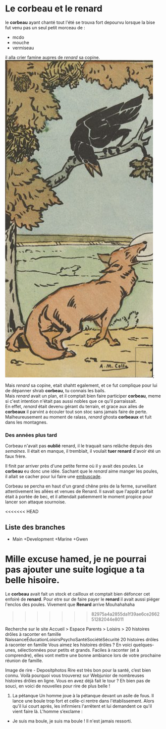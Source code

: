 # Le corbeau et le renard
le **corbeau** ayant chanté tout l'été se trouva fort depourvu lorsque la bise fut venu pas un seul petit morceau de :
- mcdo
- mouche 
- vermiseau

il alla crier famine aupres de *renard* sa copine.
![renard](renard.png);

Mais *renard* sa copine, etait shahtt egalement, et ce fut complique pour lui de dépanner shrab **corbeau**, tu connais les bails.  
Mais *renard* avait un plan, et il comptait bien faire participer **corbeau**, meme si c'est intention n'était pas aussi nobles que ce qu'il parraissait.   
En effet, *renard* était devenu gérant du terrain, et grace aux ailes de **corbeaux** il parvint a écouler tout son stoc sans jamais faire de perte.  
Malheureusement au moment de ralass, *renard* ghosta **corbeaux** et fuit dans les montagnes.  

### Des années plus tard
Corbeau n'avait pas **oublié** renard, il le traquait sans relâche depuis des *semaines*.
Il était en manque, il tremblait, il voulait **tuer renard** d'avoir été un faux frère. 

Il finit par arriver près d'une petite ferme où il y avait des poules. Le **corbeau** eu donc une idée. Sachant que le *renard* aime manger les poules, il allait se cacher pour lui faire une [embuscade](https://www.larousse.fr/dictionnaires/francais/embuscade/28702).

Corbeau se percha en haut d'un grand chêne près de la ferme, surveillant attentivement les allées et venues de Renard. Il savait que l'appât parfait était à portée de bec, et il attendait patiemment le moment propice pour lancer son attaque sournoise. 

<<<<<<< HEAD
## Liste des branches
+ Main
+Development
+Marine
+Gwen

Mille excuse hamed, je ne pourrai pas ajouter une suite logique a ta belle hisoire.
=======
Le **corbeau** avait fait un stock et cailloux et comptait bien défoncer cet enfoiré de **renard**. Pour etre sur de faire payer le **renard** il avait aussi piéger l'enclos des poules. Vivement que **Renard** arrive Mouhahahaha

>>>>>>> 82975a4a2855da1f39ae6ce266251282044e8011



Recherche sur le site
Accueil > Espace Parents > Loisirs > 20 histoires drôles à raconter en famille
NaissanceÉducationLoisirsPsychoSantéSociétéSécurité
20 histoires drôles à raconter en famille
Vous aimez les histoires drôles ? En voici quelques-unes, sélectionnées pour petits et grands. Faciles à raconter (et à comprendre), elles vont mettre une bonne ambiance lors de votre prochaine réunion de famille.


Image de rire - Depositphotos
Rire est très bon pour la santé, c’est bien connu. Voilà pourquoi vous trouverez sur Webjunior de nombreuses histoires drôles en ligne. Vous en avez déjà fait le tour ? Eh bien pas de souci, en voici de nouvelles pour rire de plus belle !

1. La pétanque
Un homme joue à la pétanque devant un asile de fous. Il lance une boule trop fort et celle-ci rentre dans l'établissement. Alors qu'il lui court après, les infirmiers l'arrêtent et lui demandent ce qu'il vient faire là. L'homme s’exclame :
- Je suis ma boule, je suis ma boule !
Il n'est jamais ressorti.

